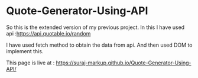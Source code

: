 # Quote-Generator-Using-API

So this is the extended version of my previous project.
In this I have used api :https://api.quotable.io/random

I have used fetch method to obtain the data from api. And then used DOM to implement this.

This page is live at : https://suraj-markup.github.io/Quote-Generator-Using-API/
